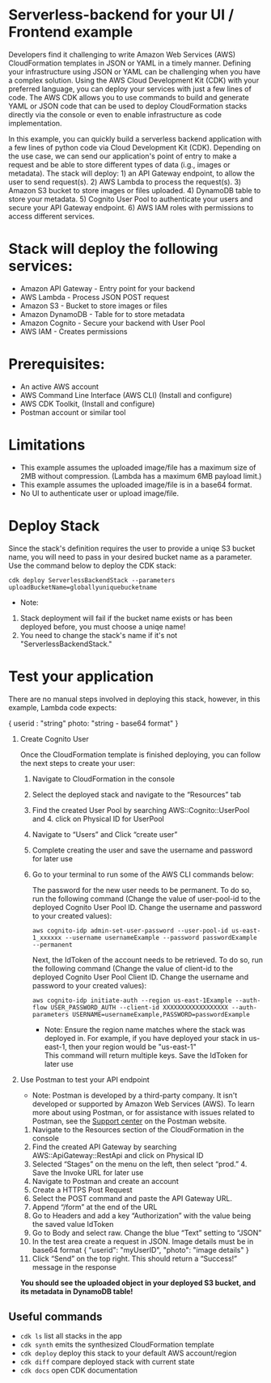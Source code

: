 # Serverless-backend for your UI / Frontend example

Developers find it challenging to write Amazon Web Services (AWS) CloudFormation templates in JSON or YAML in a timely manner. Defining your infrastructure using JSON or YAML can be challenging when you have a complex solution. Using the AWS Cloud Development Kit (CDK) with your preferred language, you can deploy your services with just a few lines of code. The AWS CDK allows you to use commands to build and generate YAML or JSON code that can be used to deploy CloudFormation stacks directly via the console or even to enable infrastructure as code implementation.

In this example, you can quickly build a serverless backend application with a few lines of python code via Cloud Development Kit (CDK). Depending on the use case, we can send our application's point of entry to make a request and be able to store different types of data (i.g., images or metadata). The stack will deploy: 1) an API Gateway endpoint, to allow the user to send request(s). 2) AWS Lambda to process the request(s). 3) Amazon S3 bucket to store images or files uploaded. 4) DynamoDB table to store your metadata. 5) Cognito User Pool to authenticate your users and secure your API Gateway endpoint. 6) AWS IAM roles with permissions to access different services.


# Stack will deploy the following services: 
- Amazon API Gateway - Entry point for your backend
- AWS Lambda - Process JSON POST request
- Amazon S3 - Bucket to store images or files 
- Amazon DynamoDB - Table for to store metadata
- Amazon Cognito - Secure your backend with User Pool 
- AWS IAM - Creates permissions 


# Prerequisites:

* An active AWS account
* AWS Command Line Interface (AWS CLI) (Install and configure) 
* AWS CDK Toolkit, (Install and configure)
* Postman account or similar tool

# Limitations 

* This example assumes the uploaded image/file has a maximum size of 2MB without compression. (Lambda has a maximum 6MB payload limit.)
* This example assumes the uploaded image/file is in a base64 format. 
* No UI to authenticate user or upload image/file. 

# Deploy Stack

Since the stack's definition requires the user to provide a uniqe S3 bucket name, you will need to pass in your desired bucket name as a parameter. 
Use the command below to deploy the CDK stack: 

```cdk deploy ServerlessBackendStack --parameters uploadBucketName=globallyuniquebucketname```

- Note:
1. Stack deployment will fail if the bucket name exists or has been deployed before, you must choose a uniqe name! 
2. You need to change the stack's name if it's not "ServerlessBackendStack."
 
# Test your application 

There are no manual steps involved in deploying this stack, however, in this example, Lambda code expects:
[^1]: JSON POST request must have the following keys: 

   { userid : "string"
     photo: "string - base64 format"
   }


[^2]: Requires authenticated API calls. This solution assumes you have a frontend with a login UI, 
   which allows you to configure the deployed Cognito with. If you do not have a UI and would like 
   to test the API invoke URL via the CLI, you can follow the following instructions: 

1. Create Cognito User 

    Once the CloudFormation template is finished deploying, you can follow the next steps to create your user: 

    1. Navigate to CloudFormation in the console
    2. Select the deployed stack and navigate to the “Resources” tab
    3. Find the created User Pool by searching AWS::Cognito::UserPool and 4. click on Physical ID for UserPool
    5. Navigate to “Users” and Click “create user”
    6. Complete creating the user and save the username and password for later use
    7. Go to your terminal to run some of the AWS CLI commands below:  

        The password for the new user needs to be permanent. To do so, run the following command (Change the value 
        of user-pool-id to the deployed Cognito User Pool ID. Change the username and password to your created values):

        ```aws cognito-idp admin-set-user-password --user-pool-id us-east-1_xxxxxx --username usernameExample --password passwordExample --permanent```

        Next, the IdToken of the account needs to be retrieved. To do so, run the following command (Change the value 
        of client-id to the deployed Cognito User Pool Client ID. Change the username and password to your created values):
        
        ```aws cognito-idp initiate-auth --region us-east-1Example --auth-flow USER_PASSWORD_AUTH --client-id XXXXXXXXXXXXXXXXXX --auth-parameters USERNAME=usernameExample,PASSWORD=passwordExample```

        - Note: Ensure the region name matches where the stack was deployed in. 
        For example, if you have deployed your stack in us-east-1, then your region would be "us-east-1"   
        This command will return multiple keys. Save the IdToken for later use

2. Use Postman to test your API endpoint
               
    - Note: Postman is developed by a third-party company. It isn't developed or supported by Amazon Web Services (AWS). 
    To learn more about using Postman, or for assistance with issues related to Postman, 
    see the [Support center](https://www.postman.com/support/) on the Postman website.


    1. Navigate to the Resources section of the CloudFormation in the console
    2. Find the created API Gateway by searching AWS::ApiGateway::RestApi and click on Physical ID
    3. Selected “Stages” on the menu on the left, then select “prod.” 4. Save the Invoke URL for later use
    5. Navigate to Postman and create an account
    6. Create a HTTPS Post Request
    7. Select the POST command and paste the API Gateway URL. 
    8. Append “/form” at the end of the URL
    9. Go to Headers and add a key “Authorization” with the value being the saved value IdToken
    10. Go to Body and select raw. Change the blue “Text” setting to “JSON”
    11. In the test area create a request in JSON. Image details must be in base64 format
    {
        "userid": "myUserID",
        "photo": "image details"
    }
    12. Click “Send” on the top right. This should return a “Success!” message in the response

    **You should see the uploaded object in your deployed S3 bucket, and its metadata in DynamoDB table!**



## Useful commands

 * `cdk ls`          list all stacks in the app
 * `cdk synth`       emits the synthesized CloudFormation template
 * `cdk deploy`      deploy this stack to your default AWS account/region
 * `cdk diff`        compare deployed stack with current state
 * `cdk docs`        open CDK documentation
